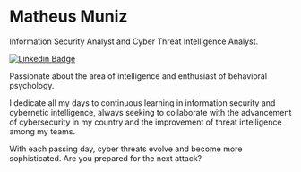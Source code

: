 # Matheus Muniz 

Information Security Analyst and Cyber Threat Intelligence Analyst.

[![Linkedin Badge](https://img.shields.io/badge/-Matheus%20Muniz-00875f?style=flat-square&logo=Linkedin&logoColor=white&color=blue&link=https://www.linkedin.com/in/teus-muniz/)](https://www.linkedin.com/in/teus-muniz/) 

Passionate about the area of ​​intelligence and enthusiast of behavioral psychology.

I dedicate all my days to continuous learning in information security and cybernetic intelligence, always seeking to collaborate with the advancement of cybersecurity in my country and the improvement of threat intelligence among my teams.

With each passing day, cyber threats evolve and become more sophisticated. Are you prepared for the next attack?

